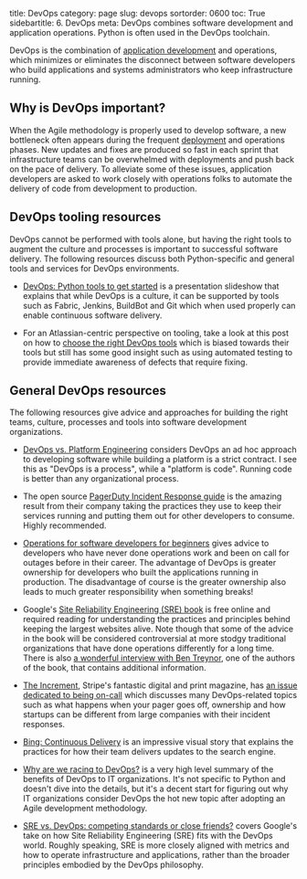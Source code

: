 title: DevOps
category: page
slug: devops
sortorder: 0600
toc: True
sidebartitle: 6. DevOps
meta: DevOps combines software development and application operations. Python is often used in the DevOps toolchain.


DevOps is the combination of [application development](/web-development.html)
and operations, which minimizes or eliminates the disconnect between 
software developers who build applications and systems administrators 
who keep infrastructure running.


## Why is DevOps important?
When the Agile methodology is properly used to develop software, a new
bottleneck often appears during the frequent [deployment](/deployment.html) 
and operations phases. New updates and fixes are produced so fast in each 
sprint that infrastructure teams can be overwhelmed with deployments and 
push back on the pace of delivery. To alleviate some of these issues, 
application developers are asked to work closely with operations folks to
automate the delivery of code from development to production. 


## DevOps tooling resources
DevOps cannot be performed with tools alone, but having the right tools
to augment the culture and processes is important to successful software
delivery. The following resources discuss both Python-specific and general
tools and services for DevOps environments.

* [DevOps: Python tools to get started](https://speakerdeck.com/victorneo/devops-python-tools-to-get-started)
  is a presentation slideshow that explains that while DevOps is a culture, 
  it can be supported by tools such as Fabric, Jenkins, BuildBot and Git
  which when used properly can enable continuous software delivery.

* For an Atlassian-centric perspective on tooling, take a look at 
  this post on how to
  [choose the right DevOps tools](http://blogs.atlassian.com/2016/03/how-to-choose-devops-tools/)
  which is biased towards their tools but still has some good insight
  such as using automated testing to provide immediate awareness of 
  defects that require fixing.


## General DevOps resources
The following resources give advice and approaches for building the right
teams, culture, processes and tools into software development organizations.

* [DevOps vs. Platform Engineering](https://alexgaynor.net/2015/mar/06/devops-vs-platform-engineering/)
  considers DevOps an ad hoc approach to developing software while building
  a platform is a strict contract. I see this as "DevOps is a process", 
  while a "platform is code". Running code is better than any organizational 
  process.

* The open source 
  [PagerDuty Incident Response guide](https://response.pagerduty.com/) is the
  amazing result from their company taking the practices they use to keep
  their services running and putting them out for other developers to consume.
  Highly recommended.

* [Operations for software developers for beginners](https://jvns.ca/blog/2016/10/15/operations-for-software-developers-for-beginners/)
  gives advice to developers who have never done operations work and
  been on call for outages before in their career. The advantage of DevOps
  is greater ownership for developers who built the applications running
  in production. The disadvantage of course is the greater ownership
  also leads to much greater responsibility when something breaks!

* Google's 
  [Site Reliability Engineering (SRE) book](https://landing.google.com/sre/book/index.html)
  is free online and required reading for understanding the practices and
  principles behind keeping the largest websites alive. Note though that
  some of the advice in the book will be considered controversial at more
  stodgy traditional organizations that have done operations differently
  for a long time. There is also 
  [a wonderful interview with Ben Treynor](https://landing.google.com/sre/interview/ben-treynor/), 
  one of the authors of the book, that contains additional information.

* [The Increment](https://increment.com/), Stripe's fantastic digital and
  print magazine, has 
  [an issue dedicated to being on-call](https://increment.com/on-call/)
  which discusses many DevOps-related topics such as what happens when
  your pager goes off, ownership and how startups can be different from
  large companies with their incident responses.

* [Bing: Continuous Delivery](http://stories.visualstudio.com/bing-continuous-delivery/)
  is an impressive visual story that explains the practices for how their
  team delivers updates to the search engine.

* [Why are we racing to DevOps?](http://www.cio.com/article/3015237/application-development/why-are-we-racing-to-devops.html)
  is a very high level summary of the benefits of DevOps to IT organizations.
  It's not specific to Python and doesn't dive into the details, but it's 
  a decent start for figuring out why IT organizations consider DevOps the
  hot new topic after adopting an Agile development methodology.

* [SRE vs. DevOps: competing standards or close friends?](https://cloudplatform.googleblog.com/2018/05/SRE-vs-DevOps-competing-standards-or-close-friends.html)
  covers Google's take on how Site Reliability Engineering (SRE) fits
  with the DevOps world. Roughly speaking, SRE is more closely aligned with
  metrics and how to operate infrastructure and applications, rather than
  the broader principles embodied by the DevOps philosophy.
